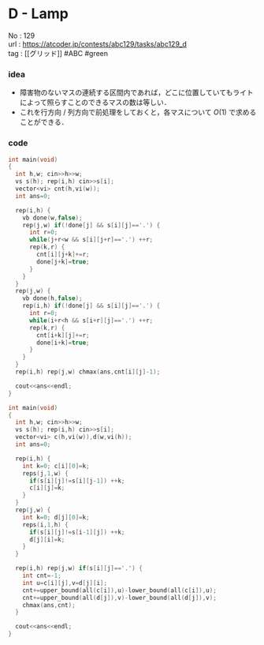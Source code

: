 # D - Lamp

No	: 129  
url	: https://atcoder.jp/contests/abc129/tasks/abc129_d  
tag	: [[グリッド]]  #ABC #green

### idea
- 障害物のないマスの連続する区間内であれば，どこに位置していてもライトによって照らすことのできるマスの数は等しい．
- これを行方向 / 列方向で前処理をしておくと，各マスについて $O(1)$ で求めることができる．

### code
```cpp
int	main(void)
{
  int h,w; cin>>h>>w;
  vs s(h); rep(i,h) cin>>s[i];
  vector<vi> cnt(h,vi(w));
  int ans=0;

  rep(i,h) {
    vb done(w,false);
    rep(j,w) if(!done[j] && s[i][j]=='.') {
      int r=0;
      while(j+r<w && s[i][j+r]=='.') ++r;
      rep(k,r) {
        cnt[i][j+k]+=r;
        done[j+k]=true;
      }
    }
  }
  rep(j,w) {
    vb done(h,false);
    rep(i,h) if(!done[j] && s[i][j]=='.') {
      int r=0;
      while(i+r<h && s[i+r][j]=='.') ++r;
      rep(k,r) {
        cnt[i+k][j]+=r;
        done[i+k]=true;
      }
    }
  }
  rep(i,h) rep(j,w) chmax(ans,cnt[i][j]-1);

  cout<<ans<<endl;
}
```

```cpp
int	main(void)
{
  int h,w; cin>>h>>w;
  vs s(h); rep(i,h) cin>>s[i];
  vector<vi> c(h,vi(w)),d(w,vi(h));
  int ans=0;

  rep(i,h) {
    int k=0; c[i][0]=k;
    reps(j,1,w) {
      if(s[i][j]!=s[i][j-1]) ++k;
      c[i][j]=k; 
    }
  }
  rep(j,w) {
    int k=0; d[j][0]=k;
    reps(i,1,h) {
      if(s[i][j]!=s[i-1][j]) ++k;
      d[j][i]=k; 
    }
  }

  rep(i,h) rep(j,w) if(s[i][j]=='.') {
    int cnt=-1;
    int u=c[i][j],v=d[j][i];
    cnt+=upper_bound(all(c[i]),u)-lower_bound(all(c[i]),u);
    cnt+=upper_bound(all(d[j]),v)-lower_bound(all(d[j]),v);
    chmax(ans,cnt);
  }

  cout<<ans<<endl;
}
```